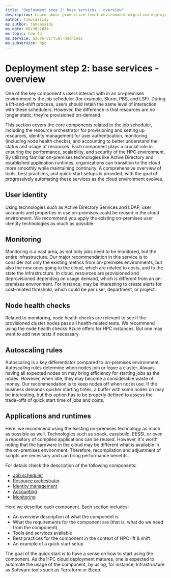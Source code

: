 ```yaml
---
title: "Deployment step 2: base services - overview"
description: Learn about production-level environment migration deployment step two.
author: tomvcassidy
ms.author: tomcassidy
ms.date: 08/30/2024
ms.topic: how-to
ms.service: azure-virtual-machines
ms.subservice: hpc
---
```


# Deployment step 2: base services - overview

One of the key component's users interact with in an on-premises environment is the job scheduler (for example, Slurm, PBS, and LSF). During a lift-and-shift process, users should retain the same level of interaction with these schedulers. However, the difference is that resources are no longer static; they're provisioned on-demand.

This section covers the core components related to the job scheduler, including the resource orchestrator for provisioning and setting up resources, identity management for user authentication, monitoring (including node health checks), and accounting to better understand the status and usage of resources. Each component plays a crucial role in ensuring the performance, scalability, and security of the HPC environment. By utilizing familiar on-premises technologies like Active Directory and established application runtimes, organizations can transition to the cloud more smoothly while maintaining continuity. A comprehensive overview of tools, best practices, and quick-start setups is provided, with the goal of progressively automating these services as the cloud environment evolves.

## User identity

Using technologies such as Active Directory Services and LDAP, user accounts and properties in use on-premises could be reused in the cloud environment. We recommend you apply the existing on-premises user identity technologies as much as possible.

## Monitoring

Monitoring is a vast area, as not only jobs need to be monitored, but the entire infrastructure. Our major recommendation in this service is to consider not only the existing metrics from on-premises environments, but also the new ones going to the cloud, which are related to costs, and to the state the infrastructure. In cloud, resources are provisioned and deprovisioned depending on usage demand, which is different from an on-premises environment. For instance, may be interesting to create alerts for cost-related threshold, which could be per user, department, or project.

## Node health checks 

Related to monitoring, node health checks are relevant to see if the provisioned cluster nodes pass all health-related tests. We recommend using the node health checks Azure offers for HPC instances. But one may want to add new tests if necessary.

## Autoscaling rules 

Autoscaling is a key differentiator compared to on-premises environment. Autoscaling rules determine when nodes join or leave a cluster. Always having all expected nodes on may bring efficiency for starting jobs as the nodes. However, when idle, they may become a considerable waste of money. Our recommendation is to keep nodes off when not in use. If the business demands quicker starting times, a buffer with some nodes on may be interesting, but this option has to be properly defined to assess the trade-offs of quick start time of jobs and costs.

## Applications and runtimes

Here, we recommend using the existing on-premises technology as much as possible as well. Technologies such as spack, easybuild, EESSI, or even a repository of compiled applications can be reused. However, it's worth noting that the hardware in the cloud may be different what is available in the on-premises environment. Therefore, recompilation and adjustment of scripts are necessary and can bring performance benefits.

For details check the description of the following components:

- [Job scheduler](lift-and-shift-step-2-job-scheduler.md)
- [Resource orchestrator](lift-and-shift-step-2-resource-orchestrator.md)
- [Identity management](lift-and-shift-step-2-identity.md)
- [Accounting](lift-and-shift-step-2-accounting.md)
- [Monitoring](lift-and-shift-step-2-monitor.md)

Here we describe each component. Each section includes:

- An overview description of what the component is
- What the requirements for the component are (that is, what do we need from the component)
- Tools and services available
- Best practices for the component in the context of HPC lift & shift
- An example of a quick start setup

The goal of the quick start is to have a sense on how to start using the component. As the HPC cloud deployment matures, one is expected to automate the usage of the component, by using, for instance, Infrastructure as Software tools such as Terraform or Bicep.
